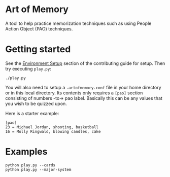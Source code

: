 # Art of Memory

A tool to help practice memorization techniques such as using People Action Object (PAO) techniques.

# Getting started

See the [Environment Setup](CONTRIBUTING.md) section of the contributing guide for setup.
Then try executing `play.py`:

    ./play.py

You will also need to setup a `.artofmemory.conf` file in your home directory or in this
local directory. Its contents only requires a `[pao]` section consisting of numbers -to->
pao label. Basically this can be any values that you wish to be quizzed upon.

Here is a starter example:

    [pao]
    23 = Michael Jordan, shooting, basketball
    16 = Molly Ringwald, blowing candles, cake

# Examples

    python play.py --cards
    python play.py --major-system
